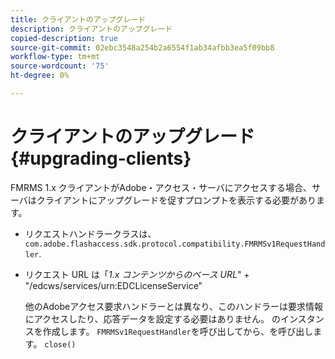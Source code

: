 ```yaml
---
title: クライアントのアップグレード
description: クライアントのアップグレード
copied-description: true
source-git-commit: 02ebc3548a254b2a6554f1ab34afbb3ea5f09bb8
workflow-type: tm+mt
source-wordcount: '75'
ht-degree: 0%

---
```


# クライアントのアップグレード{#upgrading-clients}

FMRMS 1.x クライアントがAdobe・アクセス・サーバにアクセスする場合、サーバはクライアントにアップグレードを促すプロンプトを表示する必要があります。

* リクエストハンドラークラスは、 `com.adobe.flashaccess.sdk.protocol.compatibility.FMRMSv1RequestHandler`.
* リクエスト URL は「*1.x コンテンツからのベース URL*&quot; + &quot;/edcws/services/urn:EDCLicenseService&quot;

  他のAdobeアクセス要求ハンドラーとは異なり、このハンドラーは要求情報にアクセスしたり、応答データを設定する必要はありません。 のインスタンスを作成します。 `FMRMSv1RequestHandler`を呼び出してから、を呼び出します。 `close()`
